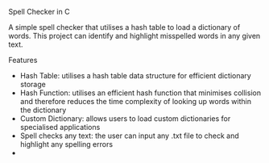 Spell Checker in C

A simple spell checker that utilises a hash table to load a dictionary of words. This project can identify and highlight misspelled words in any given text. 

Features
- Hash Table: utilises a hash table data structure for efficient dictionary storage
- Hash Function: utilises an efficient hash function that minimises collision and therefore reduces the time complexity of looking up words within the dictionary
- Custom Dictionary: allows users to load custom dictionaries for specialised applications
- Spell checks any text: the user can input any .txt file to check and highlight any spelling errors
- 
